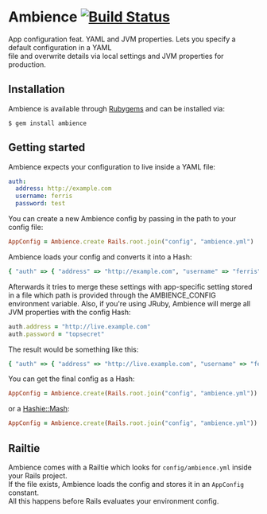 Ambience [![Build Status](http://travis-ci.org/rubiii/ambience.png)](http://travis-ci.org/rubiii/ambience)
========

App configuration feat. YAML and JVM properties. Lets you specify a default configuration in a YAML  
file and overwrite details via local settings and JVM properties for production.


Installation
------------

Ambience is available through [Rubygems](http://rubygems.org/gems/ambience) and can be installed via:

```
$ gem install ambience
```


Getting started
---------------

Ambience expects your configuration to live inside a YAML file:

``` yml
auth:
  address: http://example.com
  username: ferris
  password: test
```

You can create a new Ambience config by passing in the path to your config file:

``` ruby
AppConfig = Ambience.create Rails.root.join("config", "ambience.yml")
```

Ambience loads your config and converts it into a Hash:

``` ruby
{ "auth" => { "address" => "http://example.com", "username" => "ferris", "password" => "test" } }
```

Afterwards it tries to merge these settings with app-specific setting stored in a file which path is
provided through the AMBIENCE_CONFIG environment variable. Also, if you're using JRuby, Ambience will
merge all JVM properties with the config Hash:

``` ruby
auth.address = "http://live.example.com"
auth.password = "topsecret"
```

The result would be something like this:

``` ruby
{ "auth" => { "address" => "http://live.example.com", "username" => "ferris", "password" => "topsecret" } }
```

You can get the final config as a Hash:

``` ruby
AppConfig = Ambience.create(Rails.root.join("config", "ambience.yml")).to_hash
```

or a [Hashie::Mash](http://github.com/intridea/hashie):

``` ruby
AppConfig = Ambience.create(Rails.root.join("config", "ambience.yml")).to_mash
```


Railtie
-------

Ambience comes with a Railtie which looks for `config/ambience.yml` inside your Rails project.  
If the file exists, Ambience loads the config and stores it in an `AppConfig` constant.  
All this happens before Rails evaluates your environment config.

